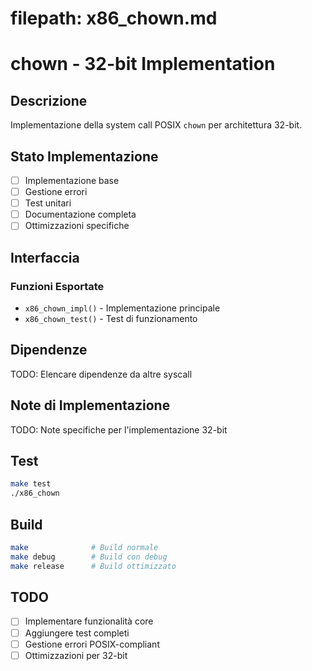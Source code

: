 # filepath: x86_chown.md

# chown - 32-bit Implementation

## Descrizione
Implementazione della system call POSIX `chown` per architettura 32-bit.

## Stato Implementazione
- [ ] Implementazione base
- [ ] Gestione errori
- [ ] Test unitari
- [ ] Documentazione completa
- [ ] Ottimizzazioni specifiche

## Interfaccia

### Funzioni Esportate
- `x86_chown_impl()` - Implementazione principale
- `x86_chown_test()` - Test di funzionamento

## Dipendenze
TODO: Elencare dipendenze da altre syscall

## Note di Implementazione
TODO: Note specifiche per l'implementazione 32-bit

## Test
```bash
make test
./x86_chown
```

## Build
```bash
make              # Build normale
make debug        # Build con debug
make release      # Build ottimizzato
```

## TODO
- [ ] Implementare funzionalità core
- [ ] Aggiungere test completi
- [ ] Gestione errori POSIX-compliant
- [ ] Ottimizzazioni per 32-bit
